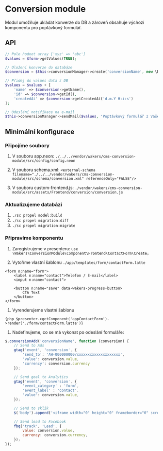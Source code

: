# Conversion module
Modul umožňuje ukládat konverze do DB a zároveň obsahuje výchozí komponentu pro poptávkový formulář. 

## API
```php
// Pole hodnot array ['xyz' => 'abc']
$values = $form->getValues(TRUE);

// Uložení konverze do databáze
$conversion = $this->conversionManager->create('conversionName', new \Nette\Utils\DateTime, $values); // return Conversion;

// Přidej do values data z DB
$values = $values + [
    'name' => $conversion->getName(),
    'id' => $conversion->getId(),
    'createdAt' => $conversion->getCreatedAt('d.m.Y H:i:s')
];

// Odeslání notifikace na e-mail
$this->conversionManager->sendMail($values, 'Poptávkový formulář z Vašeho webu', "Dobrý den,\n\rz Vašeho webu byl právě odeslán kontaktní formulář.");

```

## Minimální konfigurace

### Připojíme soubory
1. V souboru app.neon:
`./../../vendor/wakers/cms-conversion-module/src/config/config.neon`

1. V souboru schema.xml:
`<external-schema filename="./../../vendor/wakers/cms-conversion-module/src/schema/conversion.xml" referenceOnly="FALSE"/>`

1. V souboru custom-frontend.js:
`./vendor/wakers/cms-conversion-module/src/assets/Frontend/conversion/conversion.js`

### Aktualizujeme databázi
1. `./sc propel model:build`
1. `./sc propel migration:diff`
1. `./sc propel migration:migrate`

### Připravíme komponentu
1. Zaregistrujeme v presenteru:
`use \Wakers\ConversionModule\Component\Frontend\ContactForm\Create;`

1. Vytoříme vlastní šablonu `./app/templates/form/contactForm.latte`
```latte
<form n:name="form">
    <label n:name="contact">Telefon / E-mail</label>
    <input n:name="contact">

    <button n:name="save" data-wakers-progress-button>
        CTA Text
    </button>
</form>
```

1. Vyrenderujeme vlastní šablonu
```latte
{php $presenter->getComponent('appContactForm')->render('./form/contactForm.latte')}
```

1. Nadefinujeme, co se má vykonat po odeslání formuláře:
```javascript
$.conversionAdd('conversionName', function (conversion) {
    // Send to Ads
    gtag('event', 'conversion', {
        'send_to': 'AW-000000000/xxxxxxxxxxxxxxxxxxxx',
        'value': conversion.value,
        'currency': conversion.currency
    });

    // Send goal to Analytics
    gtag('event', 'conversion', {
        'event_category' : 'form',
        'event_label' : 'contact',
        'value': conversion.value,
    });

    // Send to sklik
    $('body').append('<iframe width="0" height="0" frameborder="0" scrolling="no" src="//c.imedia.cz/checkConversion?c=000000000&amp;color=ffffff&amp;v=' + conversion.value +'" style="display: none !important; width: 1px !important; height: 1px !important; opacity: 0 !important; pointer-events: none !important;"></iframe>');

    // Send lead to Facebook
    fbq('track', 'Lead', {
        value: conversion.value,
        currency: conversion.currency,
    });
});
```


